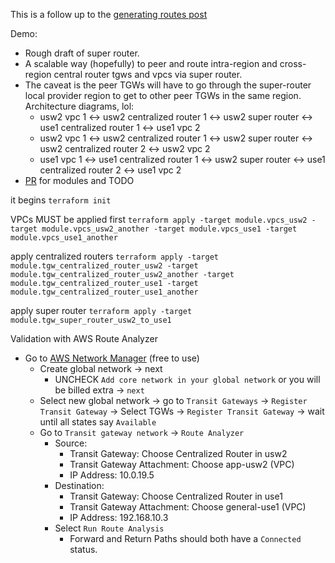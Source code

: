 This is a follow up to the [generating routes post](https://jq1.io/posts/generating_routes/)

Demo:
- Rough draft of super router.
- A scalable way (hopefully) to peer and route intra-region and cross-region central router tgws and vpcs via super router.
- The caveat is the peer TGWs will have to go through the super-router local provider region to get to other peer TGWs in the same region. Architecture diagrams, lol:
  - usw2 vpc 1 <-> usw2 centralized router 1 <-> usw2 super router <-> use1 centralized router 1 <-> use1 vpc 2
  - usw2 vpc 1 <-> usw2 centralized router 1 <-> usw2 super router <-> usw2 centralized router 2 <-> usw2 vpc 2
  - use1 vpc 1 <-> use1 centralized router 1 <-> usw2 super router <-> use1 centralized router 2 <-> use1 vpc 2
- [PR](https://github.com/JudeQuintana/terraform-modules/pull/6) for modules and TODO

it begins
`terraform init`

VPCs MUST be applied first
`terraform apply -target module.vpcs_usw2 -target module.vpcs_usw2_another -target module.vpcs_use1 -target module.vpcs_use1_another`

apply centralized routers
`terraform apply -target module.tgw_centralized_router_usw2 -target module.tgw_centralized_router_usw2_another -target module.tgw_centralized_router_use1 -target module.tgw_centralized_router_use1_another`

apply super router
`terraform apply -target module.tgw_super_router_usw2_to_use1`

Validation with AWS Route Analyzer
- Go to [AWS Network Manager](https://us-west-2.console.aws.amazon.com/networkmanager/home#/networks) (free to use)
  - Create global network -> next
    - UNCHECK `Add core network in your global network` or you will be billed extra -> `next`
  - Select new global network -> go to `Transit Gateways` -> `Register
    Transit Gateway` -> Select TGWs -> `Register Transit Gateway` -> wait until all states say `Available`
  - Go to `Transit gateway network` -> `Route Analyzer`
    - Source:
      - Transit Gateway: Choose Centralized Router in usw2
      - Transit Gateway Attachment: Choose app-usw2 (VPC)
      - IP Address: 10.0.19.5
    - Destination:
      - Transit Gateway: Choose Centralized Router in use1
      - Transit Gateway Attachment: Choose general-use1 (VPC)
      - IP Address: 192.168.10.3
    - Select `Run Route Analysis`
      - Forward and Return Paths should both have a `Connected` status.
